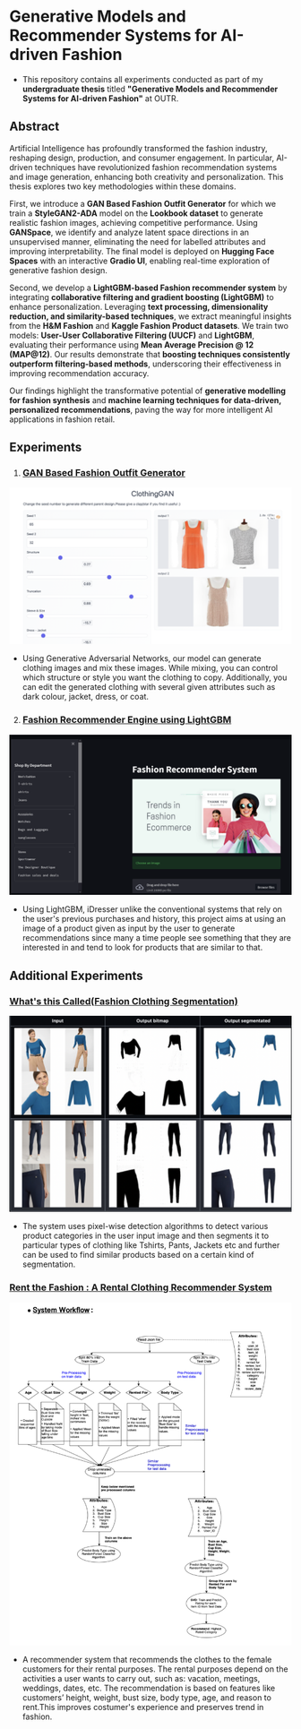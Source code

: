 # Generative Models and Recommender Systems for AI-driven Fashion
- This repository contains all experiments conducted as part of my **undergraduate thesis** titled **"Generative Models and Recommender Systems for AI-driven Fashion"** at OUTR.

## Abstract

Artificial Intelligence has profoundly transformed the fashion industry, reshaping design, production, and consumer engagement. In particular, AI-driven techniques have revolutionized fashion recommendation systems and image generation, enhancing both creativity and personalization. This thesis explores two key methodologies within these domains.


First, we introduce a **GAN Based Fashion Outfit Generator** for which we train a **StyleGAN2-ADA** model on the **Lookbook dataset** to generate realistic fashion images, achieving competitive performance. Using **GANSpace**, we identify and analyze latent space directions in an unsupervised manner, eliminating the need for labelled attributes and improving interpretability. The final model is deployed on **Hugging Face Spaces** with an interactive **Gradio UI**, enabling real-time exploration of generative fashion design.  

Second, we develop a **LightGBM-based Fashion recommender system** by integrating **collaborative filtering and gradient boosting (LightGBM)** to enhance personalization. Leveraging **text processing, dimensionality reduction, and similarity-based techniques**, we extract meaningful insights from the **H&M Fashion** and **Kaggle Fashion Product datasets**. We train two models: **User-User Collaborative Filtering (UUCF)** and **LightGBM**, evaluating their performance using **Mean Average Precision @ 12 (MAP@12)**. Our results demonstrate that **boosting techniques consistently outperform filtering-based methods**, underscoring their effectiveness in improving recommendation accuracy.  

Our findings highlight the transformative potential of **generative modelling for fashion synthesis** and **machine learning techniques for data-driven, personalized recommendations**, paving the way for more intelligent AI applications in fashion retail.


## Experiments
1. ### [GAN Based Fashion Outfit Generator](https://github.com/AdiNarendra98/AI-for-Fashion/tree/main/GAN%20Based%20Fashion%20Outfit%20Generator)
![teaser](https://github.com/AdiNarendra98/AI-for-Fashion/blob/main/ss/Guccio%20Ai.png)
- Using Generative Adversarial Networks, our model can generate clothing images and mix these images. While mixing, you can control which structure or style you want the clothing to copy. Additionally, you can edit the generated clothing with several given attributes such as dark colour, jacket, dress, or coat.

2. ### [Fashion Recommender Engine using LightGBM](https://github.com/AdiNarendra98/AI-for-Fashion/tree/main/Fashion%20Recommender%20Engine%20using%20LightGBM)
![iDresser](https://github.com/AdiNarendra98/AI-for-Fashion/blob/main/ss/iDresser.png)
- Using LightGBM, iDresser unlike the conventional systems that rely on the user's previous purchases and history, this project aims at using an image of a product given as input by the user to generate recommendations since many a time people see something that they are interested in and tend to look for products that are similar to that.


## Additional Experiments
 ### [What's this Called(Fashion Clothing Segmentation)](https://github.com/AdiNarendra98/AI-for-Fashion/tree/main/Additional%20Experiments/What's%20this%20Called(Fashion%20Clothing%20Segementation))
![WtCiF](https://github.com/AdiNarendra98/AI-for-Fashion/blob/main/ss/What's%20this%20Called.png)
- The system uses pixel-wise detection algorithms to detect various product categories in the user input image and then segments it to particular types of clothing like Tshirts, Pants, Jackets etc and further can be used to find similar products based on a certain kind of segmentation.

### [Rent the Fashion : A Rental Clothing Recommender System](https://github.com/AdiNarendra98/AI-for-Fashion/tree/main/Additional%20Experiments/Rent%20the%20Fashion(Rental%20Clothing%20Recommender))
![Rentit](https://github.com/AdiNarendra98/AI-for-Fashion/blob/main/ss/Rent%20the%20Fashion.png)
- A recommender system that recommends the clothes to the female customers for their rental purposes. The rental purposes depend on the activities a user wants to carry out, such as: vacation, meetings, weddings, dates, etc. The recommendation is based on features like customers’ height, weight, bust size, body type, age, and reason to rent.This improves costumer's experience and preserves trend in fashion.
<!-- * [License](#license) -->
